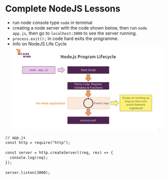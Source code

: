 # Complete NodeJS Lessons
- run node console type `node` in terminal
- creating a node server with the code shown below, then run `node app.js`, then go to `localhost:3000` to see the server running. 
- `process.exit();` in code hard exits the programme.
- Info on NodeJS Life Cycle 
![NodeJS LifeCycle](/public/Node%20Lifecycle%20%26%20Event%20Loop.png)
```
// app.js
const http = require("http");

const server = http.createServer((req, res) => {
  console.log(req);
});

server.listen(3000);
```

